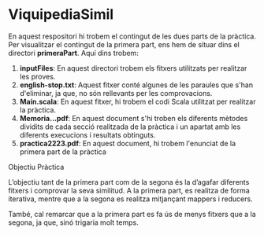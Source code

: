 # ViquipediaSimil

En aquest respositori hi trobem el contingut de les dues parts de la pràctica. Per visualitzar el contingut de la primera part, ens hem de situar dins el directori **primeraPart**. Aquí dins trobem:
<ol>
  <li><strong>inputFiles</strong>: En aquest directori trobem els fitxers utilitzats per realitzar les proves.</li>
  <li><strong>english-stop.txt</strong>: Aquest fitxer conté algunes de les paraules que s'han d'eliminar, ja que, no són rellevants per les comprovacions.</li>
  <li><strong>Main.scala</strong>: En aquest fitxer, hi trobem el codi Scala utilitzat per realitzar la pràctica.</li>
  <li><strong>Memoria...pdf</strong>: En aquest document s'hi troben els diferents mètodes dividits de cada secció realitzada de la pràctica i un apartat amb les diferents execucions i resultats obtinguts.</li>
  <li><strong>practica2223.pdf</strong>: En aquest document, hi trobem l'enunciat de la primera part de la pràctica</li>
</ol

## Objectiu Pràctica
L&rsquo;objectiu tant de la primera part com de la segona és la d&rsquo;agafar diferents fitxers i comprovar la seva similitud. A la primera part, es realitza de forma iterativa, mentre que a la segona es realitza mitjançant mappers i reducers. 

També, cal remarcar que a la primera part es fa ús de menys fitxers que a la segona, ja que, sinó trigaria molt temps.






